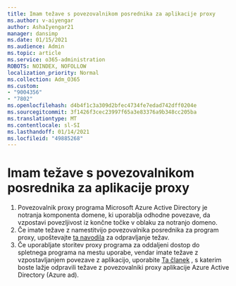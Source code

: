```yaml
---
title: Imam težave s povezovalnikom posrednika za aplikacije proxy
ms.author: v-aiyengar
author: AshaIyengar21
manager: dansimp
ms.date: 01/15/2021
ms.audience: Admin
ms.topic: article
ms.service: o365-administration
ROBOTS: NOINDEX, NOFOLLOW
localization_priority: Normal
ms.collection: Adm_O365
ms.custom:
- "9004356"
- "7802"
ms.openlocfilehash: d4b4f1c3a309d2bfec4734fe7edad742dff0204e
ms.sourcegitcommit: 3f1426f3cec23997f65a3e83376a9b348cc205ba
ms.translationtype: MT
ms.contentlocale: sl-SI
ms.lasthandoff: 01/14/2021
ms.locfileid: "49885268"
---
```

# <a name="im-having-a-problem-with-the-application-proxy-agent-connector"></a>Imam težave s povezovalnikom posrednika za aplikacije proxy

1. Povezovalnik proxy programa Microsoft Azure Active Directory je notranja komponenta domene, ki uporablja odhodne povezave, da vzpostavi povezljivost iz končne točke v oblaku za notranjo domeno.
1. Če imate težave z namestitvijo povezovalnika posrednika za program proxy, upoštevajte [ta navodila](https://docs.microsoft.com/azure/active-directory/application-proxy-connector-installation-problem/?WT.mc_id=UI_AAD_Enterprise_Apps_Support_L2_Overview) za odpravljanje težav.
1. Če uporabljate storitev proxy programa za oddaljeni dostop do spletnega programa na mestu uporabe, vendar imate težave z vzpostavljanjem povezave z aplikacijo, uporabite [Ta članek](https://docs.microsoft.com/azure/active-directory/manage-apps/application-proxy-debug-connectors) , s katerim boste lažje odpravili težave z povezovalniki proxy aplikacije Azure Active Directory (Azure ad).